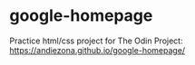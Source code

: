 # google-homepage

Practice html/css project for The Odin Project:
https://andiezona.github.io/google-homepage/
